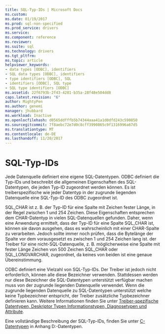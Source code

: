 ```yaml
---
title: SQL-Typ-IDs | Microsoft Docs
ms.custom: 
ms.date: 01/19/2017
ms.prod: sql-non-specified
ms.prod_service: drivers
ms.service: 
ms.component: reference
ms.reviewer: 
ms.suite: sql
ms.technology: drivers
ms.tgt_pltfrm: 
ms.topic: article
helpviewer_keywords:
- data types [ODBC], identifiers
- SQL data types [ODBC], identifiers
- type identifiers [ODBC], SQL
- identifiers [ODBC], SQL type
- SQL type identifiers [ODBC]
ms.assetid: 22f6793b-2f43-4281-b35a-28f48e504dd8
caps.latest.revision: "6"
author: MightyPen
ms.author: genemi
manager: jhubbard
ms.workload: Inactive
ms.openlocfilehash: d0565ddfffb5b74344aaa41a1d0dfd243c590850
ms.sourcegitcommit: 7f8aebc72e7d0c8cff3990865c9f1316996a67d5
ms.translationtype: MT
ms.contentlocale: de-DE
ms.lasthandoff: 11/20/2017
---
```

# <a name="sql-type-identifiers"></a>SQL-Typ-IDs
Jede Datenquelle definiert eine eigene SQL-Datentypen. ODBC definiert die Typ-IDs und beschreibt die allgemeinen Eigenschaften des SQL-Datentypen, die jeden Typ-ID zugeordnet werden können. Es ist treiberspezifische wie jeder Datentyp in der zugrunde liegenden Datenquelle eine SQL-Typ-ID des ODBC zugeordnet ist.  
  
 SQL_CHAR ist z. B. der Typ-ID für eine Spalte mit Zeichen fester Länge, in der Regel zwischen 1 und 254 Zeichen. Diese Eigenschaften entsprechen dem CHAR-Datentyp in vielen SQL-Datenquellen gefunden. Daher, wenn eine Anwendung ermittelt, dass der Typ-ID für eine Spalte SQL_CHAR ist, können sie davon ausgehen, dass es wahrscheinlich mit einer CHAR-Spalte zu verarbeiten. Jedoch sollte immer noch prüfen, dass die Bytelänge der Spalte vor dem vorausgesetzt es zwischen 1 und 254 Zeichen lang ist. der Treiber für eine nicht-SQL-Datenquelle, z. B. möglicherweise eine Spalte mit fester Länge Zeichen von 500 Zeichen SQL_CHAR oder SQL_LONGVARCHAR, zugeordnet, da keines von beiden ist eine genaue Übereinstimmung.  
  
 ODBC definiert eine Vielzahl von SQL-Typ-IDs. Der Treiber ist jedoch nicht erforderlich, können alle diese Bezeichner verwenden. Stattdessen werden nur diese Bezeichner die SQL-Datentypen unterstützt verfügbar machen muss von der zugrunde liegenden Datenquelle verwendet. Wenn die zugrunde liegenden Datenquelle zu SQL-Datentypen unterstützt welche keine Typbezeichner entspricht, der Treiber zusätzliche Typbezeichner definieren kann. Weitere Informationen finden Sie unter [Treiber-spezifische Datentypen, Deskriptor Typen Informationstypen, Diagnosetypen und Attribute](../../../odbc/reference/develop-app/driver-specific-data-types-descriptor-information-diagnostic.md).  
  
 Eine vollständige Beschreibung der SQL-Typ-IDs, finden Sie unter [C-Datentypen](../../../odbc/reference/appendixes/c-data-types.md) in Anhang D:-Datentypen.
